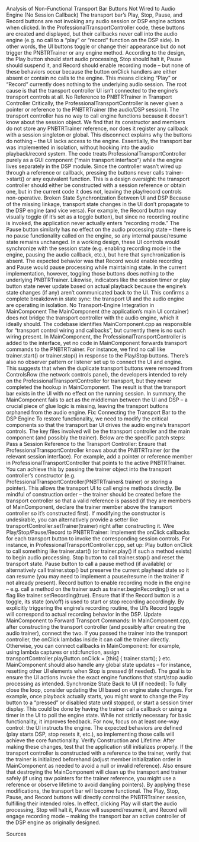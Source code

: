 Analysis of Non-Functional Transport Bar
Buttons Not Wired to Audio Engine (No Session Callback)
The transport bar’s Play, Stop, Pause, and Record buttons are not invoking any audio session or DSP engine actions when clicked. In the ProfessionalTransportController code, these buttons are created and displayed, but their callbacks never call into the audio engine (e.g. no call to a “play” or “record” function on the DSP side). In other words, the UI buttons toggle or change their appearance but do not trigger the PNBTRTrainer or any engine method. According to the design, the Play button should start audio processing, Stop should halt it, Pause should suspend it, and Record should enable recording mode – but none of these behaviors occur because the button onClick handlers are either absent or contain no calls to the engine. This means clicking “Play” or “Record” currently does nothing to the underlying audio session. The root cause is that the transport controller UI isn’t connected to the engine’s transport controls at all.
No Reference to PNBTRTrainer in Transport Controller
Critically, the ProfessionalTransportController is never given a pointer or reference to the PNBTRTrainer (the audio/DSP session). The transport controller has no way to call engine functions because it doesn’t know about the session object. We find that its constructor and members do not store any PNBTRTrainer reference, nor does it register any callback with a session singleton or global. This disconnect explains why the buttons do nothing – the UI lacks access to the engine. Essentially, the transport bar was implemented in isolation, without hooking into the audio playback/record system. The code treats ProfessionalTransportController purely as a GUI component (“main transport interface”) while the engine lives separately in the DSP module. Since the controller wasn’t wired up through a reference or callback, pressing the buttons never calls trainer->start() or any equivalent function. This is a design oversight: the transport controller should either be constructed with a session reference or obtain one, but in the current code it does not, leaving the play/record controls non-operative.
Broken State Synchronization Between UI and DSP
Because of the missing linkage, transport state changes in the UI don’t propagate to the DSP engine (and vice versa). For example, the Record button may visually toggle (if it’s set as a toggle button), but since no recording routine is invoked, the application never actually enters “recording mode.” The Pause button similarly has no effect on the audio processing state – there is no pause functionality called on the engine, so any internal pause/resume state remains unchanged. In a working design, these UI controls would synchronize with the session state (e.g. enabling recording mode in the engine, pausing the audio callback, etc.), but here that synchronization is absent. The expected behavior was that Record would enable recording and Pause would pause processing while maintaining state. In the current implementation, however, toggling those buttons does nothing to the underlying PNBTRTrainer. Likewise, indicators like the session timer or play button state never update based on actual playback because the engine’s state changes (if any) aren’t communicated back to the UI. This confirms a complete breakdown in state sync: the transport UI and the audio engine are operating in isolation.
No Transport-Engine Integration in MainComponent
The MainComponent (the application’s main UI container) does not bridge the transport controller with the audio engine, which it ideally should. The codebase identifies MainComponent.cpp as responsible for “transport control wiring and callbacks”, but currently there is no such wiring present. In MainComponent, the ProfessionalTransportController is added to the interface, yet no code in MainComponent forwards transport commands to the PNBTRTrainer. For instance, we find no call like trainer.start() or trainer.stop() in response to the Play/Stop buttons. There’s also no observer pattern or listener set up to connect the UI and engine. This suggests that when the duplicate transport buttons were removed from ControlsRow (the network controls panel), the developers intended to rely on the ProfessionalTransportController for transport, but they never completed the hookup in MainComponent. The result is that the transport bar exists in the UI with no effect on the running session. In summary, the MainComponent fails to act as the middleman between the UI and DSP – a crucial piece of glue logic is missing, leaving the transport buttons orphaned from the audio engine.
Fix: Connecting the Transport Bar to the DSP Engine
To restore functionality, we need to modify the critical components so that the transport bar UI drives the audio engine’s transport controls. The key files involved will be the transport controller and the main component (and possibly the trainer). Below are the specific patch steps:
Pass a Session Reference to the Transport Controller: Ensure that ProfessionalTransportController knows about the PNBTRTrainer (or the relevant session interface). For example, add a pointer or reference member in ProfessionalTransportController that points to the active PNBTRTrainer. You can achieve this by passing the trainer object into the transport controller’s constructor (e.g. ProfessionalTransportController(PNBTRTrainer& trainer) or storing a pointer). This allows the transport UI to call engine methods directly. Be mindful of construction order – the trainer should be created before the transport controller so that a valid reference is passed (if they are members of MainComponent, declare the trainer member above the transport controller so it’s constructed first). If modifying the constructor is undesirable, you can alternatively provide a setter like transportController.setTrainer(trainer) right after constructing it.
Wire Play/Stop/Pause/Record to PNBTRTrainer: Implement the onClick callbacks for each transport button to invoke the corresponding session controls. For instance, in ProfessionalTransportController.cpp, set up:
Play button onClick to call something like trainer.start() (or trainer.play() if such a method exists) to begin audio processing.
Stop button to call trainer.stop() and reset the transport state.
Pause button to call a pause method (if available) or alternatively call trainer.stop() but preserve the current playhead state so it can resume (you may need to implement a pause/resume in the trainer if not already present).
Record button to enable recording mode in the engine – e.g. call a method on the trainer such as trainer.beginRecording() or set a flag like trainer.setRecording(true). Ensure that if the Record button is a toggle, its state (on/off) is used to start or stop recording accordingly. By explicitly triggering the engine’s recording routine, the UI’s Record toggle will correspond to actual recording behavior in the DSP.
Update MainComponent to Forward Transport Commands: In MainComponent.cpp, after constructing the transport controller (and possibly after creating the audio trainer), connect the two. If you passed the trainer into the transport controller, the onClick lambdas inside it can call the trainer directly. Otherwise, you can connect callbacks in MainComponent: for example, using lambda captures or std::function, assign transportController.playButton.onClick = [this] { trainer.start(); } etc. MainComponent should also handle any global state updates – for instance, resetting other UI elements when Stop is pressed (if needed). The goal is to ensure the UI actions invoke the exact engine functions that start/stop audio processing as intended.
Synchronize State Back to UI (if needed): To fully close the loop, consider updating the UI based on engine state changes. For example, once playback actually starts, you might want to change the Play button to a “pressed” or disabled state until stopped, or start a session timer display. This could be done by having the trainer call a callback or using a timer in the UI to poll the engine state. While not strictly necessary for basic functionality, it improves feedback. For now, focus on at least one-way control: the UI instructs the engine. The expected behaviors are defined (play starts DSP, stop resets it, etc.), so implementing those calls will achieve the core functionality.
Verify Construction and Lifetime: After making these changes, test that the application still initializes properly. If the transport controller is constructed with a reference to the trainer, verify that the trainer is initialized beforehand (adjust member initialization order in MainComponent as needed to avoid a null or invalid reference). Also ensure that destroying the MainComponent will clean up the transport and trainer safely (if using raw pointers for the trainer reference, you might use a reference or observe lifetime to avoid dangling pointers).
By applying these modifications, the transport bar will become functional. The Play, Stop, Pause, and Record buttons will directly control the PNBTRTrainer session, fulfilling their intended roles. In effect, clicking Play will start the audio processing, Stop will halt it, Pause will suspend/resume it, and Record will engage recording mode – making the transport bar an active controller of the DSP engine as originally designed.

Sources
